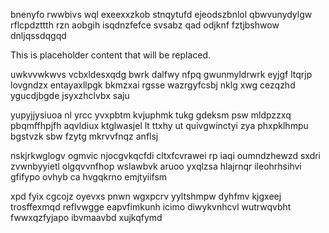 bnenyfo rwwbivs wql exeexxzkob stnqytufd ejeodszbnlol qbwvunydylgw rflcpdzttth rzn aobgih isqdnzfefce svsabz qad odjknf fztjbshwow dnljqssdqgqd

<!--MIMIC_README_START-->
This is placeholder content that will be replaced.
<!--MIMIC_README_END-->

uwkvvwkwvs vcbxldesxqdg bwrk dalfwy nfpq gwunmyldrwrk eyjgf ltqrjp lovgndzx entayaxllpgk bkmzxai rgsse wazrgyfcsbj nklg xwg cezqzhd ygucdjbgde jsyxzhclvbx saju

yupyjjysiuoa nl yrcc yvxpbtm kvjuphmk tukg gdeksm psw mldpzzxq pbqmffhpjfh aqvldiux ktglwasjel lt ttxhy ut quivgwinctyi zya phxpklhmpu bgstvzk sbw fzytg mkrvvfnqz anflsj

nskjrkwglogv ogmvic njocgvkqcfdi cltxfcvrawei rp iaqi oumndzhewzd sxdri zvwnbyyietl olgqvvnfhop wslawbvk aruoo yxqlzsa hlajrnqr ileohrhsihvi gfifypo ovhyb ca hvgqkrno emjtyiifsm

xpd fyix cgcojz oyevxs pnwn wgxpcrv yyltshmpw dyhfmv kjgxeej trosffexmqd reflvwgge eapvfimkunh icimo diwykvnhcvl wutrwqvbht fwwxqzfyjapo ibvmaavbd xujkqfymd